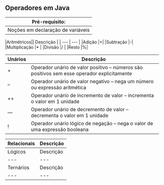 ## Operadores em Java
|Pré-requisito: |
|  ---  |
|Noções em declaração de variáveis| 

|Aritmétricos|| Descrição |
|  ---  |  ---  |
|Adição	|+|
|Subtração	|-|	
|Multiplicação	|*	|
|Divisão	|/	|
|Resto	|%|

|Unários| Descrição |
|  ---  |  ---  |
|+	|Operador unário de valor positivo – números são positivos sem esse operador explicitamente|
|–	|Operador unário de valor negativo – nega um número ou expressão aritmética|
|++	|Operador unário de incremento de valor – incrementa o valor em 1 unidade|
|—	|Operador unário de decremento de valor – decrementa o valor em 1 unidade|
|!	|Operador unário lógico de negação – nega o valor de uma expressão booleana|

|Relacionais| Descrição |
|  ---  |  ---  |
|Lógicos| Descrição |
|  ---  |  ---  |
|Ternários| Descrição |
|  ---  |  ---  |

